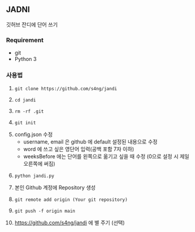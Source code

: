 ## JADNI

깃허브 잔디에 단어 쓰기

### Requirement

- git
- Python 3

### 사용법

1.  ```
    git clone https://github.com/s4ng/jandi
    ```
2. ```
   cd jandi
   ```
3. ```
   rm -rf .git
   ```
4. ```
   git init
   ```
5. config.json 수정
    - username, email 은 github 에 default 설정된 내용으로 수정
    - word 에 쓰고 싶은 영단어 입력(공백 포함 7자 이하)
    - weeksBefore 에는 단어를 왼쪽으로 옮기고 싶을 때 수정 (0으로 설정 시 제일 오른쪽에 써짐)
5. ```
   python jandi.py
   ```
6. 본인 Github 계정에 Repository 생성
7. ```
   git remote add origin (Your git repository)
   ```
8. ```
   git push -f origin main
   ```
9. https://github.com/s4ng/jandi 에 별 주기 (선택)
